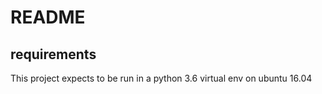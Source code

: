 # README

## requirements

This project expects to be run in a python 3.6 virtual env on ubuntu 16.04
